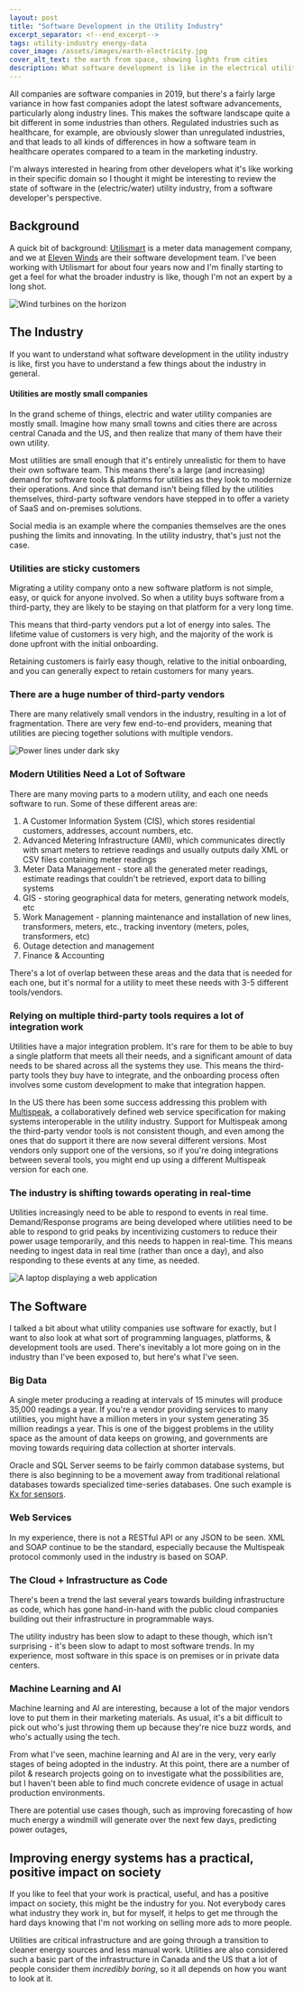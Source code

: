 ```yaml
---
layout: post
title: "Software Development in the Utility Industry"
excerpt_separator: <!--end_excerpt-->
tags: utility-industry energy-data
cover_image: /assets/images/earth-electricity.jpg
cover_alt_text: the earth from space, showing lights from cities
description: What software development is like in the electrical utility industry
---
```


All companies are software companies in 2019, but there's a fairly large variance in how fast companies adopt the latest software advancements, particularly along industry lines. This makes the software landscape quite a bit different in some industries than others. Regulated industries such as healthcare, for example, are obviously slower than unregulated industries, and that leads to all kinds of differences in how a software team in healthcare operates compared to a team in the marketing industry.

I'm always interested in hearing from other developers what it's like working in their specific domain so I thought it might be interesting to review the state of software in the (electric/water) utility industry, from a software developer's perspective. 

<!--end_excerpt-->

## Background

A quick bit of background: [Utilismart]( http://www.utilismartcorp.com/ ) is a meter data management company, and we at [Eleven Winds]( https://www.elevenwinds.com/ ) are their software development team. I've been working with Utilismart for about four years now and I'm finally starting to get a feel for what the broader industry is like, though I'm not an expert by a long shot.

![Wind turbines on the horizon](/assets/images/windmills.jpg)

## The Industry

If you want to understand what software development in the utility industry is like, first you have to understand a few things about the industry in general.

#### **Utilities are mostly small companies**

In the grand scheme of things, electric and water utility companies are mostly small. Imagine how many small towns and cities there are across central Canada and the US, and then realize that many of them have their own utility.

Most utilities are small enough that it's entirely unrealistic for them to have their own software team. This means there's a large (and increasing) demand for software tools & platforms for utilities as they look to modernize their operations. And since that demand isn't being filled by the utilities themselves, third-party software vendors have stepped in to offer a variety of SaaS and on-premises solutions.

Social media is an example where the companies themselves are the ones pushing the limits and innovating. In the utility industry, that's just not the case.

### Utilities are sticky customers

Migrating a utility company onto a new software platform is not simple, easy, or quick for anyone involved. So when a utility buys software from a third-party, they are likely to be staying on that platform for a very long time.

This means that third-party vendors put a lot of energy into sales. The lifetime value of customers is very high, and the majority of the work is done upfront with the initial onboarding.

Retaining customers is fairly easy though, relative to the initial onboarding, and you can generally expect to retain customers for many years.

### There are a huge number of third-party vendors

There are many relatively small vendors in the industry, resulting in a lot of fragmentation. There are very few end-to-end providers, meaning that utilities are piecing together solutions with multiple vendors.

![Power lines under dark sky](/assets/images/powerlines.jpg)
### Modern Utilities Need a Lot of Software

There are many moving parts to a modern utility, and each one needs software to run. Some of these different areas are:

1. A Customer Information System (CIS), which stores residential customers, addresses, account numbers, etc.
2. Advanced Metering Infrastructure (AMI), which communicates directly with smart meters to retrieve readings and usually outputs daily XML or CSV files containing meter readings
3. Meter Data Management - store all the generated meter readings, estimate readings that couldn't be retrieved, export data to billing systems
4. GIS - storing geographical data for meters, generating network models, etc
5. Work Management - planning maintenance and installation of new lines, transformers, meters, etc., tracking inventory (meters, poles, transformers, etc)
6. Outage detection and management
7. Finance & Accounting

There's a lot of overlap between these areas and the data that is needed for each one, but it's normal for a utility to meet these needs with 3-5 different tools/vendors.

### Relying on multiple third-party tools requires a lot of integration work

Utilities have a major integration problem. It's rare for them to be able to buy a single platform that meets all their needs, and a significant amount of data needs to be shared across all the systems they use. This means the third-party tools they buy have to integrate, and the onboarding process often involves some custom development to make that integration happen.

In the US there has been some success addressing this problem with [Multispeak]( https://www.multispeak.org/what-is-multispeak/ ), a collaboratively defined web service specification for making systems interoperable in the utility industry. Support for Multispeak among the third-party vendor tools is not consistent though, and even among the ones that do support it there are now several different versions. Most vendors only support one of the versions, so if you're doing integrations between several tools, you might end up using a different Multispeak version for each one.

### The industry is shifting towards operating in real-time

Utilities increasingly need to be able to respond to events in real time. Demand/Response programs are being developed where utilities need to be able to respond to grid peaks by incentivizing customers to reduce their power usage temporarily, and this needs to happen in real-time. This means needing to ingest data in real time (rather than once a day), and also responding to these events at any time, as needed.

![A laptop displaying a web application](/assets/images/laptop-with-app.jpg)

## The Software

I talked a bit about what utility companies use software for exactly, but I want to also look at what sort of programming languages, platforms, & development tools are used. There's inevitably a lot more going on in the industry than I've been exposed to, but here's what I've seen.

### Big Data

A single meter producing a reading at intervals of 15 minutes will produce 35,000 readings a year. If you're a vendor providing services to many utilities, you might have a million meters in your system generating 35 million readings a year. This is one of the biggest problems in the utility space as the amount of data keeps on growing, and governments are moving towards requiring data collection at shorter intervals. 

Oracle and SQL Server seems to be fairly common database systems, but there is also beginning to be a movement away from traditional relational databases towards specialized time-series databases. One such example is [Kx for sensors]( https://kx.com/solutions/utilities/ ).

### Web Services

In my experience, there is not a RESTful API or any JSON to be seen. XML and SOAP continue to be the standard, especially because the Multispeak protocol commonly used in the industry is based on SOAP.

### The Cloud + Infrastructure as Code

There's been a trend the last several years towards building infrastructure as code, which has gone hand-in-hand with the public cloud companies building out their infrastructure in programmable ways. 

The utility industry has been slow to adapt to these though, which isn't surprising - it's been slow to adapt to most software trends. In my experience, most software in this space is on premises or in private data centers.

### Machine Learning and AI

Machine learning and AI are interesting, because a lot of the major vendors love to put them in their marketing materials. As usual, it's a bit difficult to pick out who's just throwing them up because they're nice buzz words, and who's actually using the tech.

From what I've seen, machine learning and AI are in the very, very early stages of being adopted in the industry. At this point, there are a number of pilot & research projects going on to investigate what the possibilities are, but I haven't been able to find much concrete evidence of usage in actual production environments.

There are potential use cases though, such as improving forecasting of how much energy a windmill will generate over the next few days, predicting power outages, 

## Improving energy systems has a practical, positive impact on society

If you like to feel that your work is practical, useful, and has a positive impact on society, this might be the industry for you. Not everybody cares what industry they work in, but for myself, it helps to get me through the hard days knowing that I'm not working on selling more ads to more people.  

Utilities are critical infrastructure and are going through a transition to cleaner energy sources and less manual work. Utilities are also considered such a basic part of the infrastructure in Canada and the US that a lot of people consider them *incredibly boring*, so it all depends on how you want to look at it.





